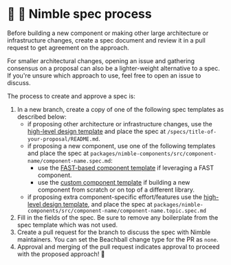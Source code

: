 # 🧐 📄 Nimble spec process

Before building a new component or making other large architecture or infrastructure changes, create a spec document and review it in a pull request to get agreement on the approach.

For smaller architectural changes, opening an issue and gathering consensus on a proposal can also be a lighter-weight alternative to a spec. If you're unsure which approach to use, feel free to open an issue to discuss.

The process to create and approve a spec is:

1. In a new branch, create a copy of one of the following spec templates as described below:
   - if proposing other architecture or infrastructure changes, use the [high-level design template](/specs/templates/high-level-design.md) and place the spec at `/specs/title-of-your-proposal/README.md`.
   - if proposing a new component, use one of the following templates and place the spec at `packages/nimble-components/src/component-name/component-name.spec.md`:
      - use the [FAST-based component template](/specs/templates/fast-based-component.md) if leveraging a FAST component.
      - use the [custom component template](/specs/templates/custom-component.md) if building a new component from scratch or on top of a different library.
   - if proposing extra component-specific effort/features use the [high-level design template](/specs/templates/high-level-design.md), and place the spec at `packages/nimble-components/src/component-name/component-name.topic.spec.md`
2. Fill in the fields of the spec. Be sure to remove any boilerplate from the spec template which was not used. 
3. Create a pull request for the branch to discuss the spec with Nimble maintainers. You can set the Beachball change type for the PR as `none`.
4. Approval and merging of the pull request indicates approval to proceed with the proposed approach! 🥳
